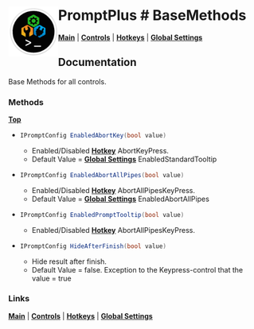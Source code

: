 # <img align="left" width="100" height="100" src="./images/icon.png"> PromptPlus # BaseMethods

[**Main**](index.md#help) | 
[**Controls**](index.md#apis) |
[**Hotkeys**](index.md#hotkeys) |
[**Global Settings**](index.md#global-settings)

## Documentation
Base Methods for all controls.

### Methods
[**Top**](#promptplus--basemethods)

- ```csharp
  IPromptConfig EnabledAbortKey(bool value)
  ``` 
    - Enabled/Disabled [**Hotkey**](index.md#hotkeys) AbortKeyPress.
	- Default Value = [**Global Settings**](index.md#global-settings) EnabledStandardTooltip

- ```csharp
  IPromptConfig EnabledAbortAllPipes(bool value)
  ``` 
    - Enabled/Disabled [**Hotkey**](index.md#global-settings) AbortAllPipesKeyPress.
	- Default Value = [**Global Settings**](index.md#global-settings) EnabledAbortAllPipes

- ```csharp
  IPromptConfig EnabledPromptTooltip(bool value)
  ``` 
	- Enabled/Disabled [**Hotkey**](index.md#global-settings) AbortAllPipesKeyPress.

- ```csharp
  IPromptConfig HideAfterFinish(bool value)
  ``` 
    - Hide result after finish.
	- Default Value = false. Exception to the Keypress-control that the value = true

### Links
[**Main**](index.md#help) | 
[**Controls**](index.md#apis) |
[**Hotkeys**](index.md#hotkeys) |
[**Global Settings**](index.md#global-settings)



